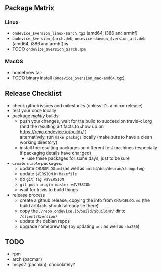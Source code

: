 #

## Package Matrix

### Linux
- `ondevice_$version_linux-$arch.tgz` (amd64, i386 and armhf)
- `ondevice_$version_$arch.deb`, `ondevice-daemon_$version_all.deb` (amd64, i386 and armhf):w
- TODO `ondevice_$version_$arch.rpm`

### MacOS
- homebrew tap 
- TODO binary install (`ondevice_$version_mac-amd64.tgz`)


## Release Checklist

- check github issues and milestones (unless it's a minor release)
- test your code locally
- package *nightly* builds:
  - push your changes, wait for the build to succeed on travis-ci.org (and the resulting artifacts to show up on https://repo.ondevice.io/builds/ )  
    alternatively, run `make package` locally (make sure to have a clean working directory)
  - install the resulting packages on different test machines (especially if packaging details have changed)
    - use these packages for some days, just to be sure
- create `stable` packages:
  - update `CHANGELOG.md` (as well as `build/deb/debian/changelog`)
  - update `$VERSION` in `Makefile`
  - do `git tag v$VERSION`
  - `git push origin master v$VERSION`
  - wait for travis to build things
- release process
  - create a github release, copying the info from `CHANGELOG.md` (the build artifacts should already be there)
  - copy the `//repo.ondevice.io/build/$buildNr/` dir to `/client/$version/`
  - update the debian repos
  - upgrade homebrew tap (by updating `url` as well as `sha256`)


## TODO

- rpm
- arch (pacman)
- msys2 (pacman), chocolately?
